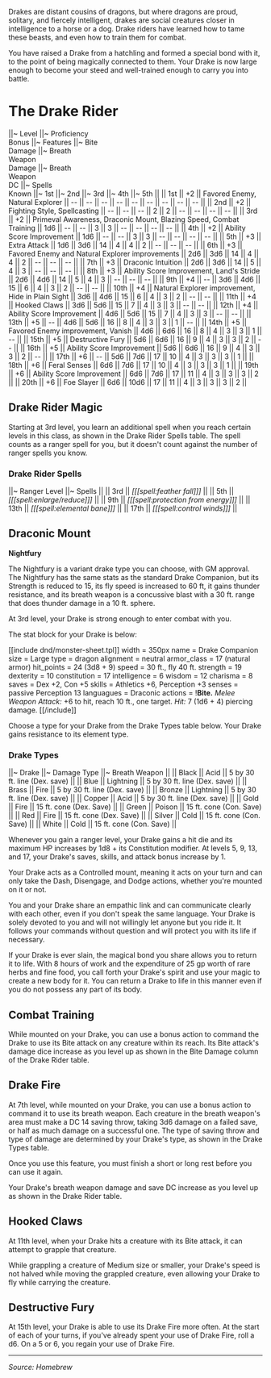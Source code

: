 Drakes are distant cousins of dragons, but where dragons are proud, solitary, and fiercely intelligent, drakes are social creatures closer in intelligence to a horse or a dog. Drake riders have learned how to tame these beasts, and even how to train them for combat.

You have raised a Drake from a hatchling and formed a special bond with it, to the point of being magically connected to them. Your Drake is now large enough to become your steed and well-trained enough to carry you into battle.

# The Drake Rider

||~ Level ||~ Proficiency<br>Bonus ||~ Features ||~ Bite<br>Damage ||~ Breath<br>Weapon<br>Damage ||~ Breath<br>Weapon<br>DC ||~ Spells<br>Known ||~ 1st ||~ 2nd ||~ 3rd ||~ 4th ||~ 5th ||
|| 1st || +2 || Favored Enemy, Natural Explorer || -- || -- || -- || -- || -- || -- || -- || -- || -- ||
|| 2nd || +2 || Fighting Style, Spellcasting || -- || -- || -- || 2 || 2 || -- || -- || -- || -- ||
|| 3rd || +2 || Primeval Awareness, Draconic Mount, Blazing Speed, Combat Training || 1d6 || -- || -- || 3 || 3 || -- || -- || -- || -- ||
|| 4th || +2 || Ability Score Improvement || 1d6 || -- || -- || 3 || 3 || -- || -- || -- || -- ||
|| 5th || +3 || Extra Attack || 1d6 || 3d6 || 14 || 4 || 4 || 2 || -- || -- || -- ||
|| 6th || +3 || Favored Enemy and Natural Explorer improvements || 2d6 || 3d6 || 14 || 4 || 4 || 2 || -- || -- || -- ||
|| 7th || +3 || Draconic Intuition || 2d6 || 3d6 || 14 || 5 || 4 || 3 || -- || -- || -- ||
|| 8th || +3 || Ability Score Improvement, Land's Stride || 2d6 || 4d6 || 14 || 5 || 4 || 3 || -- || -- || -- ||
|| 9th || +4 || -- || 3d6 || 4d6 || 15 || 6 || 4 || 3 || 2 || -- || -- ||
|| 10th || +4 || Natural Explorer improvement, Hide in Plain Sight || 3d6 || 4d6 || 15 || 6 || 4 || 3 || 2 || -- || -- ||
|| 11th || +4 || Hooked Claws || 3d6 || 5d6 || 15 || 7 || 4 || 3 || 3 || -- || -- ||
|| 12th || +4 || Ability Score Improvement || 4d6 || 5d6 || 15 || 7 || 4 || 3 || 3 || -- || -- ||
|| 13th || +5 || -- || 4d6 || 5d6 || 16 || 8 || 4 || 3 || 3 || 1 || -- ||
|| 14th || +5 || Favored Enemy improvement, Vanish || 4d6 || 6d6 || 16 || 8 || 4 || 3 || 3 || 1 || -- ||
|| 15th || +5 || Destructive Fury || 5d6 || 6d6 || 16 || 9 || 4 || 3 || 3 || 2 || -- ||
|| 16th || +5 || Ability Score Improvement || 5d6 || 6d6 || 16 || 9 || 4 || 3 || 3 || 2 || -- ||
|| 17th || +6 || -- || 5d6 || 7d6 || 17 || 10 || 4 || 3 || 3 || 3 || 1 ||
|| 18th || +6 || Feral Senses || 6d6 || 7d6 || 17 || 10 || 4 || 3 || 3 || 3 || 1 ||
|| 19th || +6 || Ability Score Improvement || 6d6 || 7d6 || 17 || 11 || 4 || 3 || 3 || 3 || 2 ||
|| 20th || +6 || Foe Slayer || 6d6 || 10d6 || 17 || 11 || 4 || 3 || 3 || 3 || 2 ||

## Drake Rider Magic

Starting at 3rd level, you learn an additional spell when you reach certain levels in this class, as shown in the Drake Rider Spells table. The spell counts as a ranger spell for you, but it doesn't count against the number of ranger spells you know.

### Drake Rider Spells

||~ Ranger Level ||~ Spells ||
|| 3rd || *[[[spell:feather fall]]]* ||
|| 5th || *[[[spell:enlarge/reduce]]]* ||
|| 9th || *[[[spell:protection from energy]]]* ||
|| 13th || *[[[spell:elemental bane]]]* ||
|| 17th || *[[[spell:control winds]]]* ||

## Draconic Mount

<div class="phb-sidebar">
<p><b>Nightfury</b><p>

<p>The Nightfury is a variant drake type you can choose, with GM approval. The Nightfury has the same stats as the standard Drake Companion, but its Strength is reduced to 15, its fly speed is increased to 60 ft, it gains thunder resistance, and its breath weapon is a concussive blast with a 30 ft. range that does thunder damage in a 10 ft. sphere.</p>
</div>

At 3rd level, your Drake is strong enough to enter combat with you.

The stat block for your Drake is below:

[[include dnd/monster-sheet.tpl]]
width = 350px
name = Drake Companion
size = Large
type = dragon
alignment = neutral
armor_class = 17 (natural armor)
hit_points = 24 (3d8 + 9)
speed = 30 ft., fly 40 ft.
strength = 19
dexterity = 10
constitution = 17
intelligence = 6
wisdom = 12
charisma = 8
saves = Dex +2, Con +5
skills = Athletics +6, Perception +3
senses = passive Perception 13
languagues = Draconic
actions = !**Bite.** *Melee Weapon Attack:* +6 to hit, reach 10 ft., one target. *Hit:* 7 (1d6 + 4) piercing damage.
[[/include]]

Choose a type for your Drake from the Drake Types table below. Your Drake gains resistance to its element type.

### Drake Types

||~ Drake ||~ Damage Type ||~ Breath Weapon ||
|| Black || Acid || 5 by 30 ft. line (Dex. save) ||
|| Blue || Lightning || 5 by 30 ft. line (Dex. save) ||
|| Brass || Fire || 5 by 30 ft. line (Dex. save) ||
|| Bronze || Lightning || 5 by 30 ft. line (Dex. save) ||
|| Copper || Acid || 5 by 30 ft. line (Dex. save) ||
|| Gold || Fire || 15 ft. cone (Dex. Save) ||
|| Green || Poison || 15 ft. cone (Con. Save) ||
|| Red || Fire || 15 ft. cone (Dex. Save) ||
|| Silver || Cold || 15 ft. cone (Con. Save) ||
|| White || Cold || 15 ft. cone (Con. Save) ||

Whenever you gain a ranger level, your Drake gains a hit die and its maximum HP increases by 1d8 + its Constitution modifier. At levels 5, 9, 13, and 17, your Drake's saves, skills, and attack bonus increase by 1.

Your Drake acts as a Controlled mount, meaning it acts on your turn and can only take the Dash, Disengage, and Dodge actions, whether you're mounted on it or not.

You and your Drake share an empathic link and can communicate clearly with each other, even if you don't speak the same language. Your Drake is solely devoted to you and will not willingly let anyone but you ride it. It follows your commands without question and will protect you with its life if necessary.

If your Drake is ever slain, the magical bond you share allows you to return it to life. With 8 hours of work and the expenditure of 25 gp worth of rare herbs and fine food, you call forth your Drake's spirit and use your magic to create a new body for it. You can return a Drake to life in this manner even if you do not possess any part of its body.

## Combat Training

While mounted on your Drake, you can use a bonus action to command the Drake to use its Bite attack on any creature within its reach. Its Bite attack's damage dice increase as you level up as shown in the Bite Damage column of the Drake Rider table.

## Drake Fire

At 7th level, while mounted on your Drake, you can use a bonus action to command it to use its breath weapon. Each creature in the breath weapon's area must make a DC 14 saving throw, taking 3d6 damage on a failed save, or half as much damage on a successful one. The type of saving throw and type of damage are determined by your Drake's type, as shown in the Drake Types table.

Once you use this feature, you must finish a short or long rest before you can use it again.

Your Drake's breath weapon damage and save DC increase as you level up as shown in the Drake Rider table.

## Hooked Claws

At 11th level, when your Drake hits a creature with its Bite attack, it can attempt to grapple that creature. 

While grappling a creature of Medium size or smaller, your Drake's speed is not halved while moving the grappled creature, even allowing your Drake to fly while carrying the creature.

## Destructive Fury

At 15th level, your Drake is able to use its Drake Fire more often. At the start of each of your turns, if you've already spent your use of Drake Fire, roll a d6. On a 5 or 6, you regain your use of Drake Fire.

----

*Source: Homebrew*
